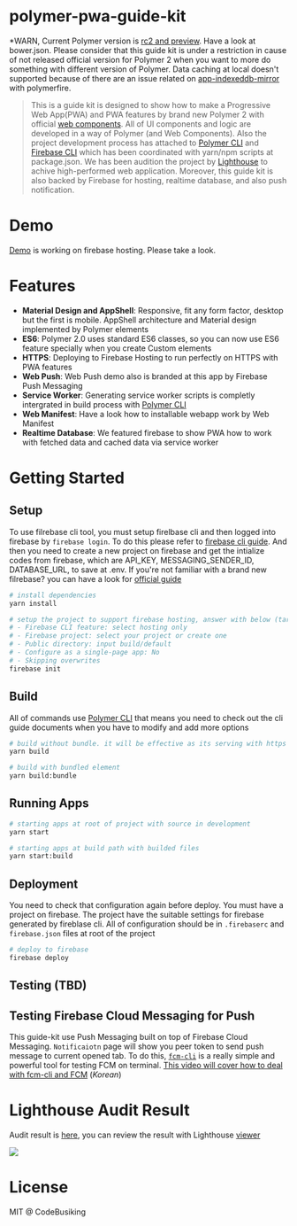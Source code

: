 # polymer-pwa-guide-kit

*WARN, Current Polymer version is [rc2 and preview](https://www.polymer-project.org/blog/2017-03-08-2-0-rc). Have a look at bower.json. Please consider that this guide kit is under a restriction in cause of not released official version for Polymer 2 when you want to more do something with different version of Polymer. Data caching at local doesn't supported because of there are an issue related on [app-indexeddb-mirror](https://www.webcomponents.org/element/PolymerElements/app-storage/app-indexeddb-mirror) with polymerfire.


> This is a guide kit is designed to show how to make a Progressive Web App(PWA) and PWA features by brand new Polymer 2 with official [web components](https://www.webcomponents.org/author/PolymerElements). All of UI components and logic are developed in a way of Polymer (and Web Components). Also the project development process has attached to [Polymer CLI](https://www.polymer-project.org/2.0/docs/tools/polymer-cli) and [Firebase CLI](https://firebase.google.com/docs/cli/) which has been coordinated with yarn/npm scripts at package.json. We has been audition the project by [Lighthouse](https://github.com/GoogleChrome/lighthouse) to achive high-performed web application. Moreover, this guide kit is also backed by Firebase for hosting, realtime database, and also push notification.

# Demo

[Demo](https://g-shorten.firebaseapp.com/) is working on firebase hosting. Please take a look.

# Features

- **Material Design and AppShell**: Responsive, fit any form factor, desktop but the first is mobile. AppShell architecture and Material design implemented by Polymer elements
- **ES6**:  Polymer 2.0 uses standard ES6 classes, so you can now use ES6 feature specially when you create Custom elements
- **HTTPS**: Deploying to Firebase Hosting to run perfectly on HTTPS with PWA features
- **Web Push**: Web Push demo also is branded at this app by Firebase Push Messaging
- **Service Worker**: Generating service worker scripts is completly intergrated in build process with [Polymer CLI](https://www.polymer-project.org/2.0/docs/tools/polymer-cli)
- **Web Manifest**: Have a look how to installable webapp work by Web Manifest
- **Realtime Database**: We featured firebase to show PWA how to work with fetched data and cached data via service worker

# Getting Started

## Setup

To use filrebase cli tool, you must setup firelbase cli and then logged into firebase by `firebase login`. To do this please refer to [firebase cli guide](https://firebase.google.com/docs/cli/). And then you need to create a new project on firebase and get the intialize codes from firebase, which are API_KEY, MESSAGING_SENDER_ID, DATABASE_URL, to save at .env. If you're not familiar with a brand new filrebase? you can have a look for [official guide](https://firebase.google.com/docs/web/setup)

```sh
# install dependencies
yarn install

# setup the project to support firebase hosting, answer with below (target version: 3.2.3):
# - Firebase CLI feature: select hosting only
# - Firebase project: select your project or create one
# - Public directory: input build/default
# - Configure as a single-page app: No
# - Skipping overwrites
firebase init
```

## Build

All of commands use [Polymer CLI](https://www.polymer-project.org/2.0/docs/tools/polymer-cli) that means you need to check out the cli guide documents when you have to modify and add more options

```sh
# build without bundle. it will be effective as its serving with https
yarn build

# build with bundled element
yarn build:bundle
```

## Running Apps

```sh
# starting apps at root of project with source in development
yarn start

# starting apps at build path with builded files
yarn start:build
```

## Deployment

You need to check that configuration again before deploy. You must have a project on firebase. The project have the suitable settings for firebase generated by fireblase cli. All of configuration should be in `.firebaserc` and `firebase.json` files at root of the project

```sh
# deploy to firebase
firebase deploy
```

## Testing (TBD)

## Testing Firebase Cloud Messaging for Push

This guide-kit use Push Messaging built on top of Firebase Cloud Messaging. `Notificaiotn` page will show you peer token to send push message to current opened tab. To do this, [`fcm-cli`](https://github.com/ragingwind/fcm-cli) is a really simple and powerful tool for testing FCM on terminal. [This video will cover how to deal with fcm-cli and FCM](https://goo.gl/Jx4poC) (*Korean*)

# Lighthouse Audit Result

Audit result is [here](https://github.com/codebusking/polymer-pwa-guide-app/issues/1), you can review the result with Lighthouse [viewer](https://googlechrome.github.io/lighthouse/viewer/)

![](https://cloud.githubusercontent.com/assets/124117/24505275/4790dd8a-1594-11e7-9504-539139e89c46.png)

# License

MIT @ CodeBusiking
